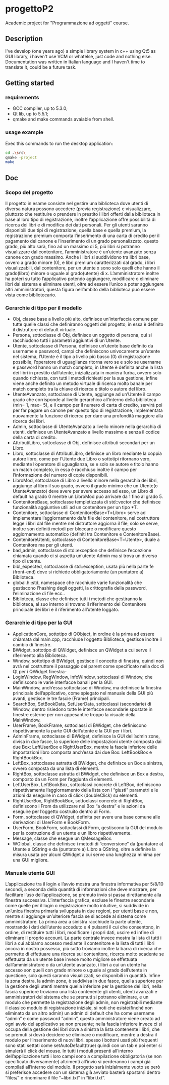 # progettoP2
Academic project for "Programmazione ad oggetti" course.
## Description
I've develop (one years ago) a simple library system in c++ using Qt5 as GUI library, i haven't use VCM or whatelse, just code and nothing else.
Documentation was written in Italian language and I haven't time to translate it, could be a future task.
## Getting started
### requirements
* GCC compiler, up to 5.3.0;
* Qt lib, up to 5.5.1;
* qmake and make commands avaiable from shell.
### usage example
Exec this commands to run the desktop application:
```bash
cd .\src\
qmake -project
make
```
## Doc
### Scopo del progetto
Il progetto in esame consiste nel gestire una biblioteca dove utenti di diversa natura possono accedere (previa registrazione) e visualizzare, piuttosto che restituire o prendere in prestito i libri offerti dalla biblioteca in base al loro tipo di registrazione, inoltre l’applicazione offre possibilità di ricerca dei libri e di modifica dei dati personali. Per gli utenti saranno disponibili due tipi di registrazione, quella base e quella premium, la registrazione premium comporta l’inserimento di una carta di credito per il pagamento del canone e l’inserimento di un grado personalizzato, questo grado, più alto sarà, fino ad un massimo di 5, più libri si potranno visualizzare dal contenitore, l’amministratore è un’utente avanzato senza canone con grado massimo. Anche i libri si suddividono tra libri base, ovvero a grado minore (0), e libri premium caratterizzati dal grado, i libri visualizzabili, dal contenitore, per un utente x sono solo quelli che hanno il grado(libro) minore o uguale al grado(utente) di x. L’amministratore inoltre ha poteri su tutto l’applicativo potendo aggiungere, modificare o eliminare libri dal sistema e eliminare utenti, oltre ad essere l’unico a poter aggiungere altri amministratori, questa figura nell’ambito della biblioteca può essere vista come bibliotecario.
### Gerarchie di tipo per il modello
* Obj, classe base a livello più alto, definisce un’interfaccia comune per tutte quelle classi che definiranno oggetti del progetto, in essa è definito il distruttore di default virtuale.
* Persona, sottoclasse di Obj, definisce un oggetto di persona, qui si racchiudono tutti i parametri aggiuntivi di un’Utente.
* Utente, sottoclasse di Persona, definisce un’utente base definito da username e password, campi che definiscono univocamente un’utente nel sistema, l’Utente è il tipo a livello più basso (0) di registrazione possibile, l’operatore di uguaglianza ritorna vero se e solo se username e password hanno un match completo, in Utente è definita anche la lista dei libri in prestito dall’utente, inizializzata in maniera furba, ovvero solo quando richiesta, con tutti i metodi richiesti per la sua gestione, infine viene anche definito un metodo virtuale di ricerca molto banale per match completo tra la chiave di ricerca e titolo o autore del libro.
* UtenteAvanzato, sottoclasse di Utente, aggiunge ad un’Utente il campo grado che corrisponde al livello gerarchico all’interno della biblioteca (min= 1, max= 5), e il campo per il numero di carta di credito, servirà poi per far pagare un canone per questo tipo di registrazione, implementata nuovamente la funzione di ricerca per dare una profondità maggiore alla ricerca dei libri.
* Admin, sottoclasse di UtenteAvanzato a livello minore nella gerarchia di utenti, definisce
un UtenteAvanzato a livello massimo e senza il codice della carta di credito.
* AttributiLibro, sottoclasse di Obj, definisce attributi secondari per un Libro.
* Libro, sottoclasse di AttributiLibro, definisce un libro mediante la coppia autore libro, come per l’Utente due Libro o sottotipi ritornano vero, mediante l’operatore di uguaglianza, se e solo se autore e titolo hanno un match completo, in essa è racchiuso inoltre il campo per l’informazione del numero di copie disponibili.
* LibroMod, sottoclasse di Libro a livello minore nella gerarchia dei libri, aggiunge al libro il suo grado, ovvero il grado minimo che un Utente(o UtenteAvanzato) deve avere per avere accesso ad esso, un Libro di default ha grado 0 mentre un LibroMod può arrivare da 1 fino al grado 5.
* ContenitoreBase, sottoclasse templetizzata di std::vector che definisce funzionalità aggiuntive utili ad un contenitore per un tipo *T.
* Contenitore, sottoclasse di ContenitoreBase<T=Libro> serve ad implementare l’aggiornamento da/a file del contenitore, nel costruttore legge i libri dal file mentre nel distruttore aggiorna il file, solo se serve, inoltre son definiti metodi per bloccare o modificare questo aggiornamento automatico (definiti tra Contenitore e ContenitoreBase).
* ContenitoreUtenti, sottoclasse di ContenitoreBase<T=Utente>, duale a Contenitore ma per gli utenti.
* bad_admin, sottoclasse di std::exception che definisce l’eccezione chiamata quando ci si aspetta un’utente Admin ma si trova un diverso tipo di utente.
* bibl_expected, sottoclasse di std::exception, usata più nella parte fe (front-end) dove si richiede obbligatoriamente (un puntatore a) Biblioteca.
* global.h::std, namespace che racchiude varie funzionalità che gestiscono l’hashing degli oggetti, la crittografia della password, l’eliminazione di file ecc..
* Biblioteca, classe che definisce tutti i metodi che gestiranno la biblioteca, al suo interno si trovano
il riferimento del Contenitore principale dei libri e il riferimento all’utente loggato.
### Gerarchie di tipo per la GUI
* ApplicationCore, sottotipo di QObject, in ordine è la prima ad essere chiamata dal main.cpp, racchiude l’oggetto Biblioteca, gestisce inoltre il cambio di finestre.
* BWidget, sottotipo di QWidget, definisce un QWidget a cui serve il riferimento alla Biblioteca.
* Window, sottotipo di BWidget, gestisce il concetto di finestra, quindi non avrà nel costruttore il passaggio del parent come specificato nella doc di Qt per i QWidget finestra-
* LoginWindow, RegWindow, InfoWindow, sottoclassi di Window, che definiscono le varie interfacce banali per la GUI.
* MainWindow, anch’essa sottoclasse di Window, ma definisce la finestra principale dell’applicativo, come spiegato nel manuale della GUI più avanti, gestisce le tre fascie (Frame) principali.
* SearchBox, SetBookData, SetUserData, sottoclassi (secondarie) di Window, dentro risiedono tutte le interfacce secondarie spostate in finestre esterne per non appesantire troppo la visuale della MainWindow.
* UserFrame, BookFrame, sottoclassi di BWidget, che definiscono rispettivamente la parte GUI dell’utente e la GUI per i libri.
* AdminFrame, sottoclasse di BWidget, definisce la GUI dell’admin zone, divisa in due fasce, la superiore delle impostazioni utente composta dai due Box: LeftUserBox e RightUserBox, mentre la fascia inferiore delle impostazioni libro composta anch’essa dai due Box: LeftBookBox e RightBookBox.
* LeftBox, sottoclasse astratta di BWidget, che definisce un Box a sinistra, ovvero composta da una lista di elementi.
* RightBox, sottoclasse astratta di BWidget, che definisce un Box a destra, composto da un Form per l’aggiunta di elementi.
* LeftUserBox, LeftBookBox, sottoclassi concrete di LeftBox, definiscono rispettivamente l’aggiornamento della lista con i “giusti” parametri e le azioni da eseguire in caso di click (doubleClick) su elementi.
* RightUserBox, RightBookBox, sottoclassi concrete di RightBox, definiscono i From da utilizzare nei Box “a destra” e le azioni da eseguire per l’oggetto costruito dentro al Form.
* Form, sottoclasse di QWidget, definita per avere una base comune alle derivazioni di UserForm e BookForm.
* UserForm, BookForm, sottoclassi di Form, gestiscono la GUI del modulo per la costruzione di un utente e un libro rispettivamente.
* Message, classe che esegue un QMessageBox.
* WGlobal, classe che definisce i metodi di “conversione” da (puntatore a) Utente a QString e da (puntatore a) Libro a QString, oltre a definire la misura usata per alcuni QWidget a cui serve una lunghezza minima per una GUI migliore.
### Manuale utente GUI
L’applicazione tra il login e l’avvio mostra una finestra informativa per 5/8/10 secondi, a seconda della quantità di informazioni che deve mostrare, per facilitare l’uso dell’applicazione, se premuto invio si passa direttamente alla finestra successiva.
L’interfaccia grafica, escluse le finestre secondarie come quelle per il login o registrazione molto intuitive, si suddivide in un’unica finestra primaria sviluppata in due regioni, per utenti base e non, mentre si aggiunge un’ulteriore fascia se si accede al sistema come amministratore.
La prima area a sinistra racchiude la parte utente, mostrando i dati dell’utente acceduto e 4 pulsanti il cui che consentono, in ordine, di restituire tutti i libri, modificare i propri dati, uscire ed infine di eliminare il proprio account.
La parte centrale invece mostra la lista di tutti i libri a cui abbiamo accesso mediante il contenitore e la lista di tutti i libri ancora in nostro possesso, più sotto troviamo inoltre la barra di ricerca che permette di effettuare una ricerca sul contenitore, ricerca molto scadente se effettuata da un utente base invece molto migliore se effettuata dall’amministratore o da un’utente avanzato, i libri a cui un utente ha accesso son quelli con grado minore o uguale al grado dell’utente in questione, solo questi saranno visualizzati, se disponibili in quantità.
Infine la zona destra, la admin zone, è suddivisa in due fasce, quella superiore per la gestione degli utenti mentre quella inferiore per la gestione dei libri, nella fascia superiore troviamo una lista contenente gli utenti, utenti avanzati e amministratori del sistema che se premuti si potranno eliminare, e un modulo che permette la registrazione degli admin, non registrabili mediante il classico modulo di registrazione iniziale, si noti che esiste(finché non eliminato da un altro admin) un admin di default che ha come username “admin” e come password “admin”, questo amministratore viene creato ad ogni avvio del applicativo se non presente; nella fascia inferiore invece ci si occupa della gestione dei libri dove a sinistra la lista contenente i libri, che se premuti si dovrà decidere se eliminare o modificare, mentre a destra il modulo per l’inserimento di nuovi libri.
spesso i bottoni usati più frequenti sono stati settati come setAutoDefault(true) quindi con un tab e poi enter si simulerà il click del mouse.
In tutti i moduli presenti all’interno dell’applicazione tutti i loro campi sono a compilazione obbligatoria (se non specificato diversamente) altrimenti all’invio si perderanno i campi già compilati all’interno del modulo.
Il progetto sarà inizialmente vuoto se però si preferisce accedere con un sistema già avviato basterà spostarsi dentro “files/” e rinominare il file “~libri.txt” in “libri.txt”.
